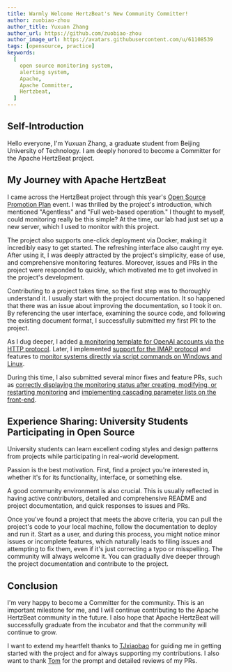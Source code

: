 ```yaml
---
title: Warmly Welcome HertzBeat's New Community Committer!
author: zuobiao-zhou
author_title: Yuxuan Zhang
author_url: https://github.com/zuobiao-zhou
author_image_url: https://avatars.githubusercontent.com/u/61108539
tags: [opensource, practice]
keywords:
  [
    open source monitoring system,
    alerting system,
    Apache,
    Apache Committer,
    Hertzbeat,
  ]
---
```


## Self-Introduction

Hello everyone, I'm Yuxuan Zhang, a graduate student from Beijing University of Technology. I am deeply honored to become a Committer for the Apache HertzBeat project.

## My Journey with Apache HertzBeat

I came across the HertzBeat project through this year's [Open Source Promotion Plan](https://summer-ospp.ac.cn/) event. I was thrilled by the project's introduction, which mentioned "Agentless" and "Full web-based operation." I thought to myself, could monitoring really be this simple? At the time, our lab had just set up a new server, which I used to monitor with this project.

The project also supports one-click deployment via Docker, making it incredibly easy to get started. The refreshing interface also caught my eye. After using it, I was deeply attracted by the project's simplicity, ease of use, and comprehensive monitoring features. Moreover, issues and PRs in the project were responded to quickly, which motivated me to get involved in the project's development.

Contributing to a project takes time, so the first step was to thoroughly understand it. I usually start with the project documentation. It so happened that there was an issue about improving the documentation, so I took it on. By referencing the user interface, examining the source code, and following the existing document format, I successfully submitted my first PR to the project.

As I dug deeper, I added [a monitoring template for OpenAI accounts via the HTTP protocol](https://github.com/apache/hertzbeat/pull/1947). Later, I implemented [support for the IMAP protocol](https://github.com/apache/hertzbeat/pull/2059) and features to [monitor systems directly via script commands on Windows and Linux](https://github.com/apache/hertzbeat/pull/2313).

During this time, I also submitted several minor fixes and feature PRs, such as [correctly displaying the monitoring status after creating, modifying, or restarting monitoring](https://github.com/apache/hertzbeat/pull/2065) and [implementing cascading parameter lists on the front-end](https://github.com/apache/hertzbeat/pull/1978).

## Experience Sharing: University Students Participating in Open Source

University students can learn excellent coding styles and design patterns from projects while participating in real-world development.

Passion is the best motivation. First, find a project you're interested in, whether it's for its functionality, interface, or something else.

A good community environment is also crucial. This is usually reflected in having active contributors, detailed and comprehensive README and project documentation, and quick responses to issues and PRs.

Once you've found a project that meets the above criteria, you can pull the project's code to your local machine, follow the documentation to deploy and run it. Start as a user, and during this process, you might notice minor issues or incomplete features, which naturally leads to filing issues and attempting to fix them, even if it's just correcting a typo or misspelling. The community will always welcome it. You can gradually dive deeper through the project documentation and contribute to the project.

## Conclusion

I'm very happy to become a Committer for the community. This is an important milestone for me, and I will continue contributing to the Apache HertzBeat community in the future. I also hope that Apache HertzBeat will successfully graduate from the incubator and that the community will continue to grow.

I want to extend my heartfelt thanks to [TJxiaobao](https://github.com/TJxiaobao) for guiding me in getting started with the project and for always supporting my contributions. I also want to thank [Tom](https://github.com/tomsun28) for the prompt and detailed reviews of my PRs.
